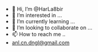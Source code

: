 - 👋 Hi, I’m @HarLa8bir
- 👀 I’m interested in ...
- 🌱 I’m currently learning ...
- 💞️ I’m looking to collaborate on ...
- 📫 How to reach me ..
- anl.cn.dngl@gmail.com
<!---
HarLa8bir/HarLa8bir is a ✨ special ✨ repository because its `README.md` (this file) appears on your GitHub profile.
You can click the Preview link to take a look at your changes.
--->
